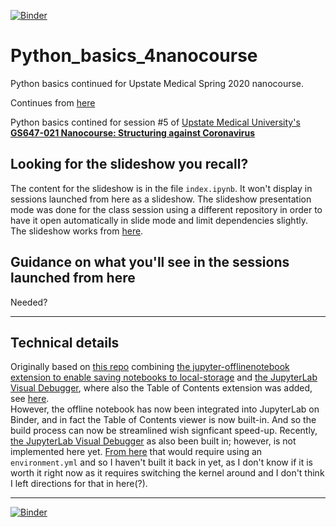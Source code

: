 [![Binder](https://mybinder.org/badge_logo.svg)](https://mybinder.org/v2/gh/fomightez/Python_basics_4nanocourse/master?urlpath=lab%2Ftree%2Findex.ipynb)

# Python_basics_4nanocourse

Python basics continued for Upstate Medical Spring 2020 nanocourse.

Continues from [here](https://github.com/fomightez/Python_basics_on_PDB_file)

Python basics contined for session #5 of [Upstate Medical University's **GS647-021 Nanocourse: Structuring against Coronavirus**](https://github.com/fomightez/UpstateGS647-021Nanocourse/wiki)

## Looking for the slideshow you recall?

The content for the slideshow is in the file `index.ipynb`. It won't display in sessions launched from here as a slideshow. The slideshow presentation mode was done for the class session using a different repository in order to have it open automatically in slide mode and limit dependencies slightly. The slideshow works from [here](https://github.com/fomightez/Python_basics_4nanocourseRISE).

## Guidance on what you'll see in the sessions launched from here

Needed?


----

## Technical details

Originally based on [this repo](https://github.com/fomightez/BVCN-Jupyter_base) combining [the jupyter-offlinenotebook extension to enable saving notebooks to local-storage](https://github.com/manics/jupyter-offlinenotebook) and [the JupyterLab Visual Debugger](https://github.com/jupyterlab/debugger), where also the Table of Contents extension was added, see [here](https://github.com/jupyterlab/jupyterlab-toc#jupyterlab-toc).  
However, the offline notebook has now been integrated into JupyterLab on Binder, and in fact the Table of Contents viewer is now built-in. And so the build process can now be streamlined wish signficant speed-up. Recently, [the JupyterLab Visual Debugger](https://github.com/jupyterlab/debugger) as also been built in; however, is not implemented here yet. [From here](https://github.com/jupyterlab/debugger#jupyterlabdebugger) that would require using an `environment.yml` and so I haven't built it back in yet, as I don't know if it is worth it right now as it requires switching the kernel around and I don't think I left directions for that in here(?).



-----

[![Binder](https://mybinder.org/badge_logo.svg)](https://mybinder.org/v2/gh/fomightez/Python_basics_4nanocourse/master?urlpath=lab%2Ftree%2Findex.ipynb)
